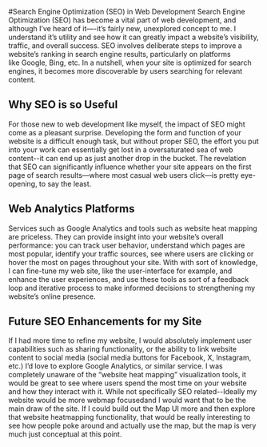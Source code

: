 #Search Engine Optimization (SEO) in Web Development
Search Engine Optimization (SEO) has become a vital part of web development, and although I’ve heard of it—-it’s fairly new, unexplored concept to me. I understand it’s utility and see how it can greatly impact a website’s visibility, traffic, and overall success. SEO involves deliberate steps to improve a website’s ranking in search engine results, particularly on platforms like Google, Bing, etc. In a nutshell, when your site is optimized for search engines, it becomes more discoverable by users searching for relevant content.

## Why SEO is so Useful 
For those new to web development like myself, the impact of SEO might come as a pleasant surprise. Developing the form and function of your website is a difficult enough task, but without proper SEO, the effort you put into your work can essentially get lost in a oversaturated sea of web content--it can end up as just another drop in the bucket. The revelation that SEO can significantly influence whether your site appears on the first page of search results—where most casual web users click—is pretty eye-opening, to say the least.

## Web Analytics Platforms
Services such as Google Analytics and tools such as website heat mapping are priceless. They can provide insight into your website’s overall performance: you can track user behavior, understand which pages are most popular, identify your traffic sources, see where users are clicking or hover the most on pages throughout your site. With with sort of knowledge, I can fine-tune my web site, like the user-interface for example, and enhance the user experiences, and use these tools as sort of a feedback loop and iterative process to make informed decisions to strengthening my website’s online presence.

## Future SEO Enhancements for my Site
If I had more time to refine my website, I would absolutely implement user capabilities such as sharing functionality, or the ability to link website content to social media (social media buttons for Facebook, X, Instagram, etc.) I’d love to explore Google Analytics, or similar service. I was completely unaware of the “website heat mapping” visualization tools, it would be great to see where users spend the most time on your website and how they interact with it. While not specifically SEO related--Ideally my website would be more webmap focusedand I would want that to be the main draw of the site. If I could build out the Map UI more and then explore that website heatmapping functionality, that would be really interesting to see how people poke around and actually use the map, but the map is very much just conceptual at this point.
